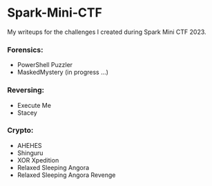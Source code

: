# Spark-Mini-CTF

My writeups for the challenges I created during Spark Mini CTF 2023.

### Forensics:
  - PowerShell Puzzler
  - MaskedMystery (in progress ...)

### Reversing:
  - Execute Me
  - Stacey

### Crypto:
  - AHEHES
  - Shinguru
  - XOR Xpedition
  - Relaxed Sleeping Angora
  - Relaxed Sleeping Angora Revenge
